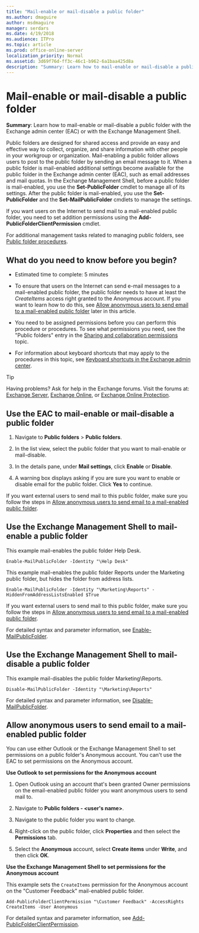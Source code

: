 ```yaml
---
title: "Mail-enable or mail-disable a public folder"
ms.author: dmaguire
author: msdmaguire
manager: serdars
ms.date: 4/19/2018
ms.audience: ITPro
ms.topic: article
ms.prod: office-online-server
localization_priority: Normal
ms.assetid: 3d69f76d-ff3c-46c1-b962-6a1baa425d8a
description: "Summary: Learn how to mail-enable or mail-disable a public folder with the Exchange admin center (EAC) or with the Exchange Management Shell."
---
```


# Mail-enable or mail-disable a public folder

 **Summary**: Learn how to mail-enable or mail-disable a public folder with the Exchange admin center (EAC) or with the Exchange Management Shell.
  
Public folders are designed for shared access and provide an easy and effective way to collect, organize, and share information with other people in your workgroup or organization. Mail-enabling a public folder allows users to post to the public folder by sending an email message to it. When a public folder is mail-enabled additional settings become available for the public folder in the Exchange admin center (EAC), such as email addresses and mail quotas. In the Exchange Management Shell, before a public folder is mail-enabled, you use the **Set-PublicFolder** cmdlet to manage all of its settings. After the public folder is mail-enabled, you use the **Set-PublicFolder** and the **Set-MailPublicFolder** cmdlets to manage the settings. 
  
If you want users on the Internet to send mail to a mail-enabled public folder, you need to set addition permissions using the **Add-PublicFolderClientPermission** cmdlet. 
  
For additional management tasks related to managing public folders, see [Public folder procedures](procedures.md).
  
## What do you need to know before you begin?

- Estimated time to complete: 5 minutes
    
- To ensure that users on the Internet can send e-mail messages to a mail-enabled public folder, the public folder needs to have at least the  _CreateItems_ access right granted to the Anonymous account. If you want to learn how to do this, see [Allow anonymous users to send email to a mail-enabled public folder](#CreateItems.md) later in this article. 
    
- You need to be assigned permissions before you can perform this procedure or procedures. To see what permissions you need, see the "Public folders" entry in the [Sharing and collaboration permissions](../../permissions/feature-permissions/sharing-and-collaboration-permissions.md) topic. 
    
- For information about keyboard shortcuts that may apply to the procedures in this topic, see [Keyboard shortcuts in the Exchange admin center](../../about-documentation/eac-keyboard-shortcuts.md).
    
> [!TIP]
> Having problems? Ask for help in the Exchange forums. Visit the forums at: [Exchange Server](https://go.microsoft.com/fwlink/p/?linkId=60612), [Exchange Online](https://go.microsoft.com/fwlink/p/?linkId=267542), or [Exchange Online Protection](https://go.microsoft.com/fwlink/p/?linkId=285351). 
  
## Use the EAC to mail-enable or mail-disable a public folder

1. Navigate to **Public folders** \> **Public folders**.
    
2. In the list view, select the public folder that you want to mail-enable or mail-disable.
    
3. In the details pane, under **Mail settings**, click **Enable** or **Disable**.
    
4. A warning box displays asking if you are sure you want to enable or disable email for the public folder. Click **Yes** to continue. 
    
If you want external users to send mail to this public folder, make sure you follow the steps in [Allow anonymous users to send email to a mail-enabled public folder](#CreateItems.md).
  
## Use the Exchange Management Shell to mail-enable a public folder

This example mail-enables the public folder Help Desk.
  
```
Enable-MailPublicFolder -Identity "\Help Desk"
```

This example mail-enables the public folder Reports under the Marketing public folder, but hides the folder from address lists.
  
```
Enable-MailPublicFolder -Identity "\Marketing\Reports" -HiddenFromAddressListsEnabled $True
```

If you want external users to send mail to this public folder, make sure you follow the steps in [Allow anonymous users to send email to a mail-enabled public folder](#CreateItems.md).
  
For detailed syntax and parameter information, see [Enable-MailPublicFolder](http://technet.microsoft.com/library/6fc7ba9a-62a8-4f41-811f-608363aa1397.aspx).
  
## Use the Exchange Management Shell to mail-disable a public folder

This example mail-disables the public folder Marketing\Reports.
  
```
Disable-MailPublicFolder -Identity "\Marketing\Reports"
```

For detailed syntax and parameter information, see [Disable-MailPublicFolder](http://technet.microsoft.com/library/92d6c890-a96a-469a-b864-99d9656b12e0.aspx).
  
## Allow anonymous users to send email to a mail-enabled public folder
<a name="CreateItems"> </a>

You can use either Outlook or the Exchange Management Shell to set permissions on a public folder's Anonymous account. You can't use the EAC to set permissions on the Anonymous account.
  
 **Use Outlook to set permissions for the Anonymous account**
  
1. Open Outlook using an account that's been granted Owner permissions on the email-enabled public folder you want anonymous users to send mail to.
    
2. Navigate to **Public folders - \<user's name\>**.
    
3. Navigate to the public folder you want to change.
    
4. Right-click on the public folder, click **Properties** and then select the **Permissions** tab. 
    
5. Select the **Anonymous** account, select **Create items** under **Write**, and then click **OK**.
    
 **Use the Exchange Management Shell to set permissions for the Anonymous account**
  
This example sets the  `CreateItems` permission for the Anonymous account on the "Customer Feedback" mail-enabled public folder. 
  
```
Add-PublicFolderClientPermission "\Customer Feedback" -AccessRights CreateItems -User Anonymous

```

For detailed syntax and parameter information, see [Add-PublicFolderClientPermission](http://technet.microsoft.com/library/d68ad7a9-daa0-4e6d-b819-5cca891c8fd9.aspx).
  

